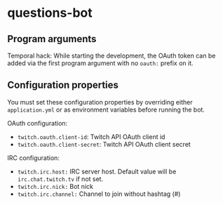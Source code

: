 # questions-bot

## Program arguments

Temporal hack: 
While starting the development, the OAuth token can be added via the first program argument with no ``oauth:`` prefix on it.

## Configuration properties

You must set these configuration properties by overriding either ``application.yml`` or as environment variables before running the bot.

OAuth configuration:

- ``twitch.oauth.client-id``: Twitch API OAuth client id
- ``twitch.oauth.client-secret``: Twitch API OAuth client secret

IRC configuration:

- ``twitch.irc.host:`` IRC server host. Default value will be ``irc.chat.twitch.tv`` if not set.
- ``twitch.irc.nick:`` Bot nick
- ``twitch.irc.channel:`` Channel to join without hashtag (#)

